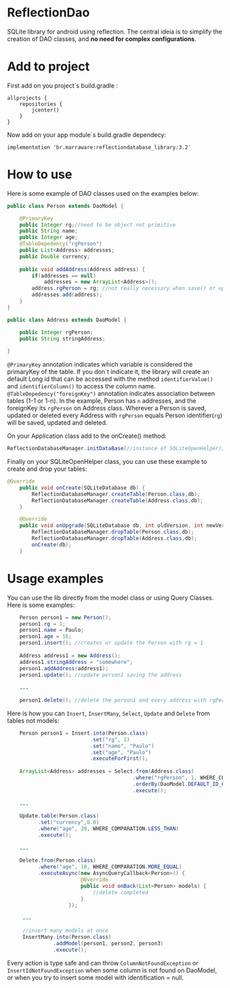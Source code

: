 # ReflectionDao
SQLite library for android using reflection. The central ideia is to simplify the creation of DAO classes, and **no need for complex configurations**.

# Add to project

First add on you project\`s build.gradle :

```
allprojects {
    repositories {
        jcenter()
    }
}
```

Now add on your app module\`s build.gradle dependecy:
```
implementation 'br.marraware:reflectiondatabase_library:3.2'
```

# How to use

Here is some example of DAO classes used on the examples below:

```java
public class Person extends DaoModel {

    @PrimaryKey
    public Integer rg;//need to be object not primitive
    public String name;
    public Integer age;
    @TableDepedency("rgPerson")
    public List<Address> addresses;
    public Double currency;
    
    public void addAddress(Address address) {
        if(addresses == null)
            addresses = new ArrayList<Address>();
        address.rgPerson = rg; //not really necessary when save() or update()
        addresses.add(address);
    }
}

public class Address extends DaoModel {

    public Integer rgPerson;
    public String stringAddress;
    
}
```
`@PrimaryKey` annotation indicates which variable is considered the primaryKey of the table. If you don\`t indicate it, the library will create an default Long id that can be accessed with the method `identifierValue()` and `identifierColumn()` to access the column name.
`@TableDepedency("foreignKey")` annotation indicates association between tables (1-1 or 1-n). In the example, Person has `n` addresses, and the foreignKey its `rgPerson` on Address class. Wherever a Person is saved, updated or deleted every Address with `rgPerson` equals Person identifier(`rg`) will be saved, updated and deleted.

On your Application class add to the onCreate() method:
```java
ReflectionDatabaseManager.initDataBase(//instance of SQLiteOpenHelper);
```
Finally on your SQLiteOpenHelper class, you can use these example to create and drop your tables:

```java
@Override
    public void onCreate(SQLiteDatabase db) {
        ReflectionDatabaseManager.createTable(Person.class,db);
        ReflectionDatabaseManager.createTable(Address.class,db);
    }

    @Override
    public void onUpgrade(SQLiteDatabase db, int oldVersion, int newVersion) {
        ReflectionDatabaseManager.dropTable(Person.class,db);
        ReflectionDatabaseManager.dropTable(Address.class,db);
        onCreate(db);
    }
```

# Usage examples

You can use the lib directly from the model class or using Query Classes. Here is some examples:

```java
    Person person1 = new Person();
    person1.rg = 1;
    person1.name = Paulo;
    person1.age = 16;
    person1.insert(); //creates or update the Person with rg = 1
    
    Address address1 = new Address();
    address1.stringAddress = "somewhere";
    person1.addAddress(address1);
    person1.update(); //update person1 saving the address
   
    ...
    
    person1.delete(); //delete the person1 and every address with rgPerson = person1.rg
```
Here is how you can `Insert`, `InsertMany`, `Select`, `Update` and `Delete` from tables not models:

```java
    Person person1 = Insert.into(Person.class)
                           .set("rg", 1)
                           .set("name", "Paulo")
                           .set("age", "Paulo")
                           .executeForFirst();
                    
    ArrayList<Address> addresses = Select.from(Address.class)
                                         .where("rgPerson", 1, WHERE_COMPARATION.EQUAL)
                                         .orderBy(DaoModel.DEFAULT_ID_COLUMN_NAME, ORDER_BY.ASCENDING)
                                         .execute();
                                    
    ...
    
    Update.table(Person.class)
          .set("currency",0.0)
          .where("age", 20, WHERE_COMPARATION.LESS_THAN)
          .execute();
          
    ...
   
    Delete.from(Person.class)
          .where("age", 10, WHERE_COMPARATION.MORE_EQUAL)
          .executeAsync(new AsyncQueryCallback<Person>() {
                        @Override
                        public void onBack(List<Person> models) {
                            //delete completed
                        }
                    });
                    
     ...
     
     //insert many models at once
     InsertMany.into(Person.class)
               .addModel(person1, person2, person3)
               .execute();
```

Every action is type safe and can throw `ColumnNotFoundException` or `InsertIdNotFoundException` when some column is not found on DaoModel, or when you try to insert some model with identification = null.
